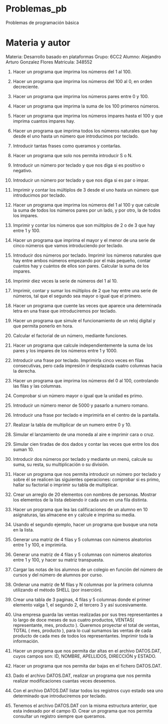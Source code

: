 # Problemas_pb
Problemas de programación básica

# Materia y autor
Materia: Desarrollo basado en plataformas
Grupo: 6CC2
Alumno: Alejandro Arturo Gonzalez Flores
Matricula: 348552

1. Hacer un programa que imprima los números del 1 al 100.

2. Hacer un programa que imprima los números del 100 al 0, en orden decreciente.

3. Hacer un programa que imprima los números pares entre 0 y 100.

4. Hacer un programa que imprima la suma de los 100 primeros números.

5. Hacer un programa que imprima los números impares hasta el 100 y que imprima cuantos impares hay.

6. Hacer un programa que imprima todos los números naturales que hay desde el uno hasta un número que introducimos por teclado.

7. Introducir tantas frases como queramos y contarlas.

8. Hacer un programa que solo nos permita introducir S o N.

9. Introducir un número por teclado y que nos diga si es positivo o negativo.

10. Introducir un número por teclado y que nos diga si es par o impar.

11. Imprimir y contar los múltiplos de 3 desde el uno hasta un número que introducimos por teclado.

12. Hacer un programa que imprima los números del 1 al 100 y que calcule la suma de todos los números pares por un lado, y por otro, la de todos los impares.

13. Imprimir y contar los números que son múltiplos de 2 o de 3 que hay entre 1 y 100.

14. Hacer un programa que imprima el mayor y el menor de una serie de cinco números que vamos introduciendo por teclado.

15. Introducir dos números por teclado. Imprimir los números naturales que hay entre ambos números empezando por el más pequeño, contar cuántos hay y cuántos de ellos son pares. Calcular la suma de los impares.

16. Imprimir diez veces la serie de números del 1 al 10.

17. Imprimir, contar y sumar los múltiplos de 2 que hay entre una serie de números, tal que el segundo sea mayor o igual que el primero.

18. Hacer un programa que cuente las veces que aparece una determinada letra en una frase que introduciremos por teclado.

19. Hacer un programa que simule el funcionamiento de un reloj digital y que permita ponerlo en hora.

20. Calcular el factorial de un número, mediante funciones.

21. Hacer un programa que calcule independientemente la suma de los pares y los impares de los números entre 1 y 1000.

22. Introducir una frase por teclado. Imprimirla cinco veces en filas consecutivas, pero cada impresión ir desplazada cuatro columnas hacia la derecha.

23. Hacer un programa que imprima los números del 0 al 100, controlando las filas y las columnas.

24. Comprobar si un número mayor o igual que la unidad es primo.

25. Introducir un número menor de 5000 y pasarlo a numero romano.

26. Introducir una frase por teclado e imprimirla en el centro de la pantalla.

27. Realizar la tabla de multiplicar de un numero entre 0 y 10.

28. Simular el lanzamiento de una moneda al aire e imprimir cara o cruz.

29. Simular cien tiradas de dos dados y contar las veces que entre los dos suman 10.

30. Introducir dos números por teclado y mediante un menú, calcule su suma, su resta, su multiplicación o su división.

31. Hacer un programa que nos permita introducir un número por teclado y sobre él se realicen las siguientes operaciones: comprobar si es primo, hallar su factorial o imprimir su tabla de multiplicar.

32. Crear un arreglo de 20 elementos con nombres de personas. Mostrar los elementos de la lista debiendo ir cada uno en una fila distinta.

33. Hacer un programa que lea las calificaciones de un alumno en 10 asignaturas, las almacene en y calcule e imprima su media.

34. Usando el segundo ejemplo, hacer un programa que busque una nota en la lista.

35. Generar una matriz de 4 filas y 5 columnas con números aleatorios entre 1 y 100, e imprimirla.

36. Generar una matriz de 4 filas y 5 columnas con números aleatorios entre 1 y 100, y hacer su matriz transpuesta.

37. Cargar las notas de los alumnos de un colegio en función del número de cursos y del número de alumnos por curso.

38. Ordenar una matriz de M filas y N columnas por la primera columna utilizando el método SHELL (por inserción).

39. Crear una tabla de 3 paginas, 4 filas y 5 columnas donde el primer elemento valga 1, el segundo 2, el tercero 3 y así sucesivamente.

40. Una empresa guarda las ventas realizadas por sus tres representantes a lo largo de doce meses de sus cuatro productos, VENTAS( representante, mes, producto ). Queremos proyectar el total de ventas, TOTAL ( mes, producto ), para lo cual sumamos las ventas de cada producto de cada mes de todos los representantes. Imprimir toda la información.

41. Hacer un programa que nos permita dar altas en el archivo DATOS.DAT, cuyos campos son: ID, NOMBRE, APELLIDOS, DIRECCIÓN y ESTADO.

42. Hacer un programa que nos permita dar bajas en el fichero DATOS.DAT.

43. Dado el archivo DATOS.DAT, realizar un programa que nos permita realizar modificaciones cuantas veces deseemos.

44. Con el archivo DATOS.DAT listar todos los registros cuyo estado sea uno determinado que introduciremos por teclado.

45. Tenemos el archivo DATOS.DAT con la misma estructura anterior, que esta indexado por el campo ID. Crear un programa que nos permita consultar un registro siempre que queramos.
